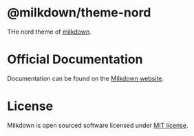 # @milkdown/theme-nord

THe nord theme of [milkdown](https://milkdown.dev/).

# Official Documentation

Documentation can be found on the [Milkdown website](https://milkdown.dev/theme-nord).

# License

Milkdown is open sourced software licensed under [MIT license](https://github.com/Milkdown/milkdown/blob/main/LICENSE).
